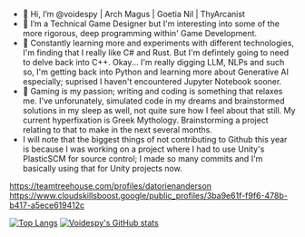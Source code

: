 - 👋 Hi, I’m @voidespy | Arch Magus | Goetia Nil | ThyArcanist
- 👀 I’m a Technical Game Designer but I'm interesting into some of the more rigorous, deep programming within' Game Development.
- 🌱 Constantly learning more and experiments with different technologies, I'm finding that I really like C# and Rust. But I'm defintely going to need to delve back into C++. Okay... I'm really digging LLM, NLPs and such so, I'm getting back into Python and learning more about Generative AI especially; suprised I haven't encountered Jupyter Notebook sooner.
- 💞️ Gaming is my passion; writing and coding is something that relaxes me. I've unforunately, simulated code in my dreams and brainstormed solutions in my sleep as well, not quite sure how I feel about that still. My current hyperfixation is Greek Mythology. Brainstorming a project relating to that to make in the next several months.
- I will note that the biggest things of not contributing to Github this year is because I was working on a project where I had to use Unity's PlasticSCM for source control; I made so many commits and I'm basically using that for Unity projects now.


https://teamtreehouse.com/profiles/datorienanderson
https://www.cloudskillsboost.google/public_profiles/3ba9e61f-f9f6-478b-b417-a5ece619412c


[![Top Langs](https://github-readme-stats.vercel.app/api/top-langs/?username=voidespy&langs_count=10&theme=midnight-purple&layout=compact)](https://github.com/voidespy/github-readme-stats) [![Voidespy's GitHub stats](https://github-readme-stats.vercel.app/api?username=voidespy&count_private=true&show_icons=true&theme=midnight-purple)](https://github.com/voidespy/github-readme-stats)

<!---
voidespy/voidespy is a ✨ special ✨ repository because its `README.md` (this file) appears on your GitHub profile.
You can click the Preview link to take a look at your changes..
--->
